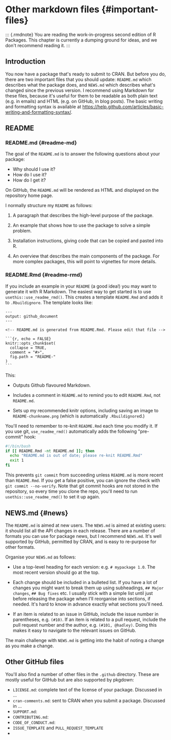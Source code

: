 # Other markdown files {#important-files}

::: {.rmdnote}
You are reading the work-in-progress second edition of R Packages. This chapter is currently a dumping ground for ideas, and we don't recommend reading it. :::

## Introduction

You now have a package that's ready to submit to CRAN.
But before you do, there are two important files that you should update: `README.md` which describes what the package does, and `NEWS.md` which describes what's changed since the previous version.
I recommend using Markdown for these files, because it's useful for them to be readable as both plain text (e.g. in emails) and HTML (e.g. on GitHub, in blog posts).
The basic writing and formatting syntax is available at <https://help.github.com/articles/basic-writing-and-formatting-syntax/>.

## README

### README.md {#readme-md}

The goal of the `README.md` is to answer the following questions about your package:

-   Why should I use it?
-   How do I use it?
-   How do I get it?

On GitHub, the `README.md` will be rendered as HTML and displayed on the repository home page.

I normally structure my `README` as follows:

1.  A paragraph that describes the high-level purpose of the package.

2.  An example that shows how to use the package to solve a simple problem.

3.  Installation instructions, giving code that can be copied and pasted into R.

4.  An overview that describes the main components of the package.
    For more complex packages, this will point to vignettes for more details.

### README.Rmd {#readme-rmd}

If you include an example in your `README` (a good idea!) you may want to generate it with R Markdown.
The easiest way to get started is to use `usethis::use_readme_rmd()`.
This creates a template `README.Rmd` and adds it to `.Rbuildignore`.
The template looks like:

    ---
    output: github_document
    ---

    <!-- README.md is generated from README.Rmd. Please edit that file -->

    `​``{r, echo = FALSE}
    knitr::opts_chunk$set(
      collapse = TRUE,
      comment = "#>",
      fig.path = "README-"
    )
    `​``

This:

-   Outputs Github flavoured Markdown.

-   Includes a comment in `README.md` to remind you to edit `README.Rmd`, not `README.md`.

-   Sets up my recommended knitr options, including saving an image to `README-chunkname.png` (which is automatically `.Rbuildignore`d.)

You'll need to remember to re-knit `README.Rmd` each time you modify it.
If you use git, `use_readme_rmd()` automatically adds the following "pre-commit" hook:

``` bash
#!/bin/bash
if [[ README.Rmd -nt README.md ]]; then
  echo "README.md is out of date; please re-knit README.Rmd"
  exit 1
fi 
```

This prevents `git commit` from succeeding unless `README.md` is more recent than `README.Rmd`.
If you get a false positive, you can ignore the check with `git commit --no-verify`.
Note that git commit hooks are not stored in the repository, so every time you clone the repo, you'll need to run `usethis::use_readme_rmd()` to set it up again.

## NEWS.md {#news}

The `README.md` is aimed at new users.
The `NEWS.md` is aimed at existing users: it should list all the API changes in each release.
There are a number of formats you can use for package news, but I recommend `NEWS.md`.
It's well supported by GitHub, permitted by CRAN, and is easy to re-purpose for other formats.

Organise your `NEWS.md` as follows:

-   Use a top-level heading for each version: e.g. `# mypackage 1.0`.
    The most recent version should go at the top.

-   Each change should be included in a bulleted list.
    If you have a lot of changes you might want to break them up using subheadings, `## Major changes`, `## Bug fixes` etc.
    I usually stick with a simple list until just before releasing the package when I'll reorganise into sections, if needed.
    It's hard to know in advance exactly what sections you'll need.

-   If an item is related to an issue in GitHub, include the issue number in parentheses, e.g. `(#​10)`.
    If an item is related to a pull request, include the pull request number and the author, e.g. `(#​101, @hadley)`.
    Doing this makes it easy to navigate to the relevant issues on GitHub.

The main challenge with `NEWS.md` is getting into the habit of noting a change as you make a change.

## Other GitHub files

You'll also find a number of other files in the `.github` directory.
These are mostly useful for GitHub but are also supported by pkgdown:

-   `LICENSE.md`: complete text of the license of your package. Discussed in ...
-   `cran-comments.md`: sent to CRAN when you submit a package. Discussed in ...
-   `SUPPORT.md`:
-   `CONTRIBUTING.md`:
-   `CODE_OF_CONDUCT.md`:
-   `ISSUE_TEMPLATE` and `PULL_REQUEST_TEMPLATE`
-   
